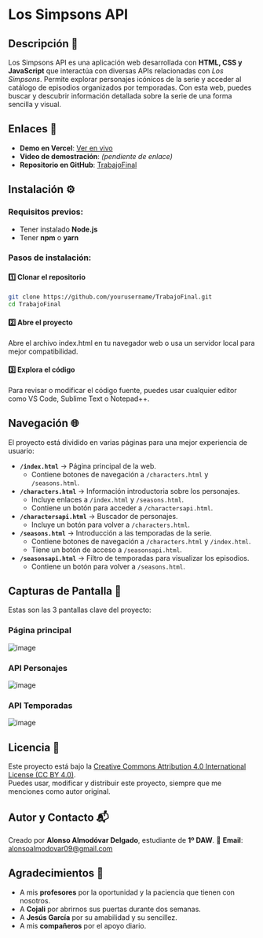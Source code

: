 # Los Simpsons API

## Descripción 📝
Los Simpsons API es una aplicación web desarrollada con **HTML, CSS y JavaScript** que interactúa con diversas APIs relacionadas con *Los Simpsons*. Permite explorar personajes icónicos de la serie y acceder al catálogo de episodios organizados por temporadas. Con esta web, puedes buscar y descubrir información detallada sobre la serie de una forma sencilla y visual.

## Enlaces 🔗
- **Demo en Vercel**: [Ver en vivo](https://trabajo-final-ivory-psi.vercel.app/)
- **Video de demostración**: *(pendiente de enlace)*
- **Repositorio en GitHub**: [TrabajoFinal](https://github.com/yourusername/TrabajoFinal)

## Instalación ⚙️
### Requisitos previos:
- Tener instalado **Node.js**
- Tener **npm** o **yarn**

### Pasos de instalación:
#### 1️⃣ Clonar el repositorio
```sh
git clone https://github.com/yourusername/TrabajoFinal.git
cd TrabajoFinal
```
#### 2️⃣ Abre el proyecto 
Abre el archivo index.html en tu navegador web o usa un servidor local para mejor compatibilidad.

#### 3️⃣ Explora el código
Para revisar o modificar el código fuente, puedes usar cualquier editor como VS Code, Sublime Text o Notepad++.

## Navegación 🌐
El proyecto está dividido en varias páginas para una mejor experiencia de usuario:

- **`/index.html`** → Página principal de la web.
  - Contiene botones de navegación a `/characters.html` y `/seasons.html`.
- **`/characters.html`** → Información introductoria sobre los personajes.
  - Incluye enlaces a `/index.html` y `/seasons.html`.
  - Contiene un botón para acceder a `/charactersapi.html`.
- **`/charactersapi.html`** → Buscador de personajes.
  - Incluye un botón para volver a `/characters.html`.
- **`/seasons.html`** → Introducción a las temporadas de la serie.
  - Contiene botones de navegación a `/characters.html` y `/index.html`.
  - Tiene un botón de acceso a `/seasonsapi.html`.
- **`/seasonsapi.html`** → Filtro de temporadas para visualizar los episodios.
  - Contiene un botón para volver a `/seasons.html`.

## Capturas de Pantalla 📸
Estas son las 3 pantallas clave del proyecto:
### Página principal
![image](https://github.com/user-attachments/assets/2186a55d-ff6f-45e5-abe0-2a9368fc77b2)
### API Personajes
![image](https://github.com/user-attachments/assets/bcd337ca-946c-45ed-9c5d-da18f22b4fa4)
### API Temporadas
![image](https://github.com/user-attachments/assets/0d59ca93-bdd1-44ec-8b6a-4b5351f5315b)

## Licencia 📜
Este proyecto está bajo la [Creative Commons Attribution 4.0 International License (CC BY 4.0)](https://creativecommons.org/licenses/by/4.0/).  
Puedes usar, modificar y distribuir este proyecto, siempre que me menciones como autor original.

## Autor y Contacto 📬
Creado por **Alonso Almodóvar Delgado**, estudiante de **1º DAW**.
📩 **Email**: [alonsoalmodovar09@gmail.com](mailto:alonsoalmodovar09@gmail.com)

## Agradecimientos 🙏
 - A mis **profesores** por la oportunidad y la paciencia que tienen con nosotros.
 - A **Cojali** por abrirnos sus puertas durante dos semanas.
 - A **Jesús García** por su amabilidad y su sencillez.
 - A mis **compañeros** por el apoyo diario.

